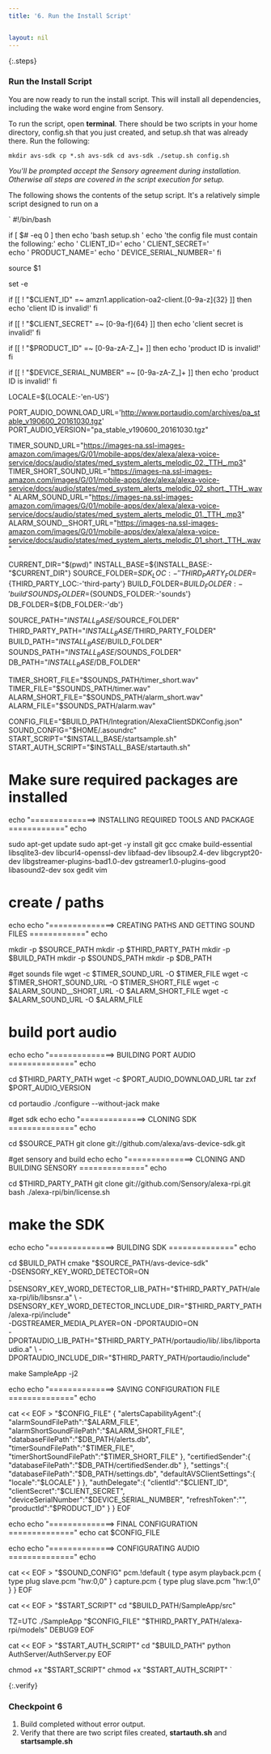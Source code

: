 ```yaml
---
title: '6. Run the Install Script'


layout: nil
---
```


{:.steps}
### Run the Install Script

You are now ready to run the install script. This will install all dependencies, including the  wake word engine from Sensory.

To run the script, open **terminal**. There should be two scripts in your home directory, config.sh that you just created, and setup.sh that was already there. Run the following:

`
mkdir avs-sdk
cp *.sh avs-sdk
cd avs-sdk
./setup.sh config.sh
`

*You'll be prompted accept the Sensory agreement during installation. Otherwise all steps are covered in the script execution for setup.*

The following shows the contents of the setup script. It's a relatively simple script designed to run on a 

`
#!/bin/bash

if [ $# -eq 0 ]
then
  echo  'bash setup.sh <config-file>'
  echo  'the config file must contain the following:'
  echo  '   CLIENT_ID=<OAuth client ID>'
  echo  '   CLIENT_SECRET=<OAuth client secret>'  
  echo  '   PRODUCT_NAME=<your product name for device>'
  echo  '   DEVICE_SERIAL_NUMBER=<your device serial number>'
fi

source $1

set -e

if [[ ! "$CLIENT_ID" =~ amzn1\.application-oa2-client\.[0-9a-z]{32} ]]
then
   echo 'client ID is invalid!'
fi

if [[ ! "$CLIENT_SECRET" =~ [0-9a-f]{64} ]]
then 
   echo 'client secret is invalid!'
fi

if [[ ! "$PRODUCT_ID" =~ [0-9a-zA-Z_]+ ]]
then 
   echo 'product ID is invalid!'
fi

if [[ ! "$DEVICE_SERIAL_NUMBER" =~ [0-9a-zA-Z_]+ ]]
then 
   echo 'product ID is invalid!'
fi

LOCALE=${LOCALE:-'en-US'}

PORT_AUDIO_DOWNLOAD_URL='http://www.portaudio.com/archives/pa_stable_v190600_20161030.tgz'
PORT_AUDIO_VERSION="pa_stable_v190600_20161030.tgz"

TIMER_SOUND_URL="https://images-na.ssl-images-amazon.com/images/G/01/mobile-apps/dex/alexa/alexa-voice-service/docs/audio/states/med_system_alerts_melodic_02._TTH_.mp3"
TIMER_SHORT_SOUND_URL="https://images-na.ssl-images-amazon.com/images/G/01/mobile-apps/dex/alexa/alexa-voice-service/docs/audio/states/med_system_alerts_melodic_02_short._TTH_.wav"
ALARM_SOUND_URL="https://images-na.ssl-images-amazon.com/images/G/01/mobile-apps/dex/alexa/alexa-voice-service/docs/audio/states/med_system_alerts_melodic_01._TTH_.mp3"
ALARM_SOUND__SHORT_URL="https://images-na.ssl-images-amazon.com/images/G/01/mobile-apps/dex/alexa/alexa-voice-service/docs/audio/states/med_system_alerts_melodic_01_short._TTH_.wav"

CURRENT_DIR="$(pwd)"
INSTALL_BASE=${INSTALL_BASE:-"$CURRENT_DIR"}
SOURCE_FOLDER=${SDK_LOC:-''}
THIRD_PARTY_FOLDER=${THIRD_PARTY_LOC:-'third-party'}
BUILD_FOLDER=${BUILD_FOLDER:-'build'}
SOUNDS_FOLDER=${SOUNDS_FOLDER:-'sounds'}
DB_FOLDER=${DB_FOLDER:-'db'}

SOURCE_PATH="$INSTALL_BASE/$SOURCE_FOLDER"
THIRD_PARTY_PATH="$INSTALL_BASE/$THIRD_PARTY_FOLDER"
BUILD_PATH="$INSTALL_BASE/$BUILD_FOLDER"
SOUNDS_PATH="$INSTALL_BASE/$SOUNDS_FOLDER"
DB_PATH="$INSTALL_BASE/$DB_FOLDER"

TIMER_SHORT_FILE="$SOUNDS_PATH/timer_short.wav"
TIMER_FILE="$SOUNDS_PATH/timer.wav"
ALARM_SHORT_FILE="$SOUNDS_PATH/alarm_short.wav"
ALARM_FILE="$SOUNDS_PATH/alarm.wav"

CONFIG_FILE="$BUILD_PATH/Integration/AlexaClientSDKConfig.json"
SOUND_CONFIG="$HOME/.asoundrc"
START_SCRIPT="$INSTALL_BASE/startsample.sh"
START_AUTH_SCRIPT="$INSTALL_BASE/startauth.sh"

# Make sure required packages are installed
echo "==============> INSTALLING REQUIRED TOOLS AND PACKAGE ============"
echo

sudo apt-get update
sudo apt-get -y install git gcc cmake build-essential libsqlite3-dev libcurl4-openssl-dev libfaad-dev libsoup2.4-dev libgcrypt20-dev libgstreamer-plugins-bad1.0-dev gstreamer1.0-plugins-good libasound2-dev sox gedit vim

# create / paths
echo
echo "==============> CREATING PATHS AND GETTING SOUND FILES ============"
echo

mkdir -p $SOURCE_PATH
mkdir -p $THIRD_PARTY_PATH
mkdir -p $BUILD_PATH
mkdir -p $SOUNDS_PATH
mkdir -p $DB_PATH

#get sounds file
wget -c $TIMER_SOUND_URL -O $TIMER_FILE
wget -c $TIMER_SHORT_SOUND_URL -O $TIMER_SHORT_FILE
wget -c $ALARM_SOUND__SHORT_URL -O $ALARM_SHORT_FILE
wget -c $ALARM_SOUND_URL -O $ALARM_FILE

# build port audio
echo
echo "==============> BUILDING PORT AUDIO =============="
echo

cd $THIRD_PARTY_PATH
wget -c $PORT_AUDIO_DOWNLOAD_URL
tar zxf $PORT_AUDIO_VERSION

cd portaudio
./configure --without-jack
make

#get sdk 
echo
echo "==============> CLONING SDK =============="
echo


cd $SOURCE_PATH
git clone git://github.com/alexa/avs-device-sdk.git

#get sensory and build
echo
echo "==============> CLONING AND BUILDING SENSORY =============="
echo

cd $THIRD_PARTY_PATH
git clone git://github.com/Sensory/alexa-rpi.git
bash ./alexa-rpi/bin/license.sh

# make the SDK
echo
echo "==============> BUILDING SDK =============="
echo

cd $BUILD_PATH
cmake "$SOURCE_PATH/avs-device-sdk" \
-DSENSORY_KEY_WORD_DETECTOR=ON \
-DSENSORY_KEY_WORD_DETECTOR_LIB_PATH="$THIRD_PARTY_PATH/alexa-rpi/lib/libsnsr.a" \
-DSENSORY_KEY_WORD_DETECTOR_INCLUDE_DIR="$THIRD_PARTY_PATH/alexa-rpi/include" \
-DGSTREAMER_MEDIA_PLAYER=ON -DPORTAUDIO=ON \
-DPORTAUDIO_LIB_PATH="$THIRD_PARTY_PATH/portaudio/lib/.libs/libportaudio.a" \
-DPORTAUDIO_INCLUDE_DIR="$THIRD_PARTY_PATH/portaudio/include"

make SampleApp -j2

echo
echo "==============> SAVING CONFIGURATION FILE =============="
echo


cat << EOF > "$CONFIG_FILE"
{
    "alertsCapabilityAgent":{
        "alarmSoundFilePath":"$ALARM_FILE",
        "alarmShortSoundFilePath":"$ALARM_SHORT_FILE",
        "databaseFilePath":"$DB_PATH/alerts.db",
        "timerSoundFilePath":"$TIMER_FILE",
        "timerShortSoundFilePath":"$TIMER_SHORT_FILE"
    },
    "certifiedSender":{
        "databaseFilePath":"$DB_PATH/certifiedSender.db"
    },
    "settings":{
        "databaseFilePath":"$DB_PATH/settings.db",
        "defaultAVSClientSettings":{
            "locale":"$LOCALE"
        }
    },
    "authDelegate":{
      "clientId":"$CLIENT_ID",
        "clientSecret":"$CLIENT_SECRET",
        "deviceSerialNumber":"$DEVICE_SERIAL_NUMBER",
        "refreshToken":"",
        "productId":"$PRODUCT_ID"
    }
}
EOF

echo
echo "==============> FINAL CONFIGURATION  =============="
echo
cat $CONFIG_FILE

echo
echo "==============>  CONFIGURATING AUDIO =============="
echo

cat << EOF > "$SOUND_CONFIG"
pcm.!default {
  type asym
   playback.pcm {
     type plug
     slave.pcm "hw:0,0"
   }
   capture.pcm {
     type plug
     slave.pcm "hw:1,0"
   }
}
EOF

cat << EOF > "$START_SCRIPT"
cd "$BUILD_PATH/SampleApp/src"

TZ=UTC ./SampleApp "$CONFIG_FILE" "$THIRD_PARTY_PATH/alexa-rpi/models" DEBUG9
EOF

cat << EOF > "$START_AUTH_SCRIPT"
cd "$BUILD_PATH"
python AuthServer/AuthServer.py
EOF

chmod +x "$START_SCRIPT"
chmod +x "$START_AUTH_SCRIPT"
`

{:.verify}
### Checkpoint 6

1. Build completed without error output.
2. Verify that there are two script files created, **startauth.sh** and **startsample.sh**
